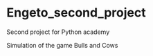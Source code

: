 # Engeto_second_project

Second project for Python academy 

Simulation of the game Bulls and Cows

